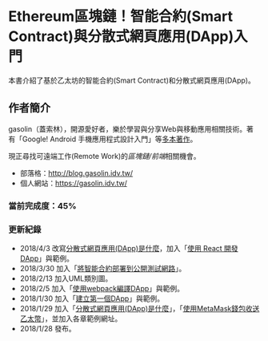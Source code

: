 # Ethereum區塊鏈！智能合約\(Smart Contract\)與分散式網頁應用\(DApp\)入門

本書介紹了基於乙太坊的智能合約\(Smart Contract\)和分散式網頁應用\(DApp\)。

## 作者簡介

gasolin（蓋索林），開源愛好者，樂於學習與分享Web與移動應用相關技術。著有「Google! Android 手機應用程式設計入門」等[多本著作](https://gasolin.idv.tw/portfolio#books)。

現正尋找可遠端工作(Remote Work)的*區塊鏈/前端*相關機會。

* 部落格：http://blog.gasolin.idv.tw/
* 個人網站：https://gasolin.idv.tw/

### 當前完成度：45%

### 更新紀錄

* 2018/4/3 改寫[分散式網頁應用(DApp)是什麼](what-is-dapp.html)，加入「[使用 React 開發 DApp](dapp-with-create-react-app.html)」與範例。
* 2018/3/30 加入「[將智能合約部署到公開測試網路](deploy-to-testnet.html)」。
* 2018/2/13 加入UML類別圖。
* 2018/2/5 加入「[使用webpack編譯DApp](dapp_with_webpack.html)」與範例。
* 2018/1/30 加入「[建立第一個DApp](create-first-dapp.html)」與範例。
* 2018/1/29 加入「[分散式網頁應用(DApp)是什麼](what-is-dapp.html)」，「[使用MetaMask錢包收送乙太幣](howto-send-ether-from-wallet.html)」，並加入各章範例網址。
* 2018/1/28 發布。
